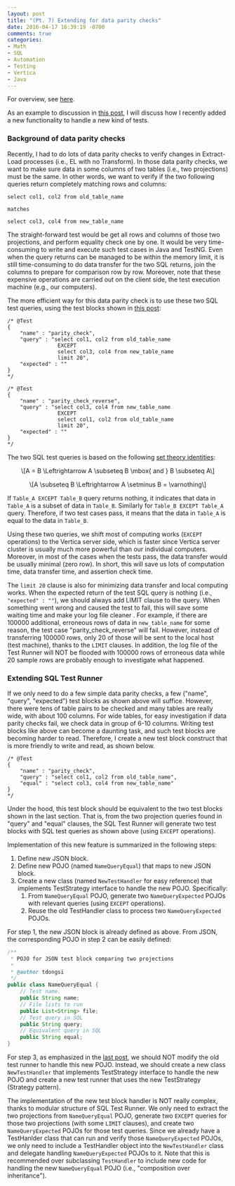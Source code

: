 ```yaml
---
layout: post
title: "(Pt. 7) Extending for data parity checks"
date: 2016-04-17 16:39:19 -0700
comments: true
categories: 
- Math
- SQL
- Automation
- Testing
- Vertica
- Java
---
```


For overview, see [here](/blog/2016/03/16/sql-unit-overview/).

As an example to discussion in [this post](/blog/2016/04/16/sql-unit-extension/), I will discuss how I recently added a new functionality to handle a new kind of tests.

### Background of data parity checks

Recently, I had to do lots of data parity checks to verify changes in Extract-Load processes (i.e., EL with no Transform).
In those data parity checks, we want to make sure data in some columns of two tables (i.e., two projections) must be the same.
In other words, we want to verify if the two following queries return completely matching rows and columns:

``` plain Data parity checks
select col1, col2 from old_table_name

matches
 
select col3, col4 from new_table_name
```

The straight-forward test would be get all rows and columns of those two projections, and perform equality check one by one. 
It would be very time-consuming to write and execute such test cases in Java and TestNG.
Even when the query returns can be managed to be within the memory limit, it is still time-consuming to do data transfer for the two SQL returns, join the columns to prepare for comparison row by row. 
Moreover, note that these expensive operations are carried out on the client side, the test execution machine (e.g., our computers).

The more efficient way for this data parity check is to use these two SQL test queries, using the test blocks shown in [this post](/blog/2016/03/28/sql-unit-test-runner/):

``` plain Test blocks for data parity check
/* @Test
{
    "name" : "parity_check",
    "query" : "select col1, col2 from old_table_name
                EXCEPT
                select col3, col4 from new_table_name
                limit 20",
    "expected" : ""
}
*/

/* @Test
{
    "name" : "parity_check_reverse",
    "query" : "select col3, col4 from new_table_name
                EXCEPT
                select col1, col2 from old_table_name
                limit 20",
    "expected" : ""
}
*/
```

The two SQL test queries is based on the following [set theory identities](https://en.wikipedia.org/wiki/Algebra_of_sets):

<p><span class="math display">\[A = B \Leftrightarrow A \subseteq B \mbox{ and } B \subseteq A\]</span></p>

<p><span class="math display">\[A \subseteq B \Leftrightarrow A \setminus B = \varnothing\]</span></p>

If `Table_A EXCEPT Table_B` query returns nothing, it indicates that data in `Table_A` is a subset of data in `Table_B`. 
Similarly for `Table_B EXCEPT Table_A` query. 
Therefore, if two test cases pass, it means that the data in `Table_A` is equal to the data in `Table_B`.

Using these two queries, we shift most of computing works (`EXCEPT` operations) to the Vertica server side, which is faster since Vertica server cluster is usually much more powerful than our individual computers. 
Moreover, in most of the cases when the tests pass, the data transfer would be usually minimal (zero row).
In short, this will save us lots of computation time, data transfer time, and assertion check time.

The `limit 20` clause is also for minimizing data transfer and local computing works.
When the expected return of the test SQL query is nothing (i.e., `"expected" : ""`), we should always add LIMIT clause to the query. 
When something went wrong and caused the test to fail, this will save some waiting time and make your log file cleaner .
For example, if there are 100000 additional, erroneous rows of data in `new_table_name` for some reason, the test case "parity_check_reverse" will fail. 
However, instead of transferring 100000 rows, only 20 of those will be sent to the local host (test machine), thanks to the `LIMIT` clauses. 
In addition, the log file of the Test Runner will NOT be flooded with 100000 rows of erroneous data while 20 sample rows are probably enough to investigate what happened.

### Extending SQL Test Runner

If we only need to do a few simple data parity checks, a few ("name", "query", "expected") test blocks as shown above will suffice.
However, there were tens of table pairs to be checked and many tables are really wide, with about 100 columns.
For wide tables, for easy investigation if data parity checks fail, we check data in group of 6-10 columns.
Writing test blocks like above can become a daunting task, and such test blocks are becoming harder to read.
Therefore, I create a new test block construct that is more friendly to write and read, as shown below.

``` plain New test block
/* @Test
{
    "name" : "parity_check",
    "query" : "select col1, col2 from old_table_name",
    "equal" : "select col3, col4 from new_table_name"
}
*/
```

Under the hood, this test block should be equivalent to the two test blocks shown in the last section.
That is, from the two projection queries found in "query" and "equal" clauses, the SQL Test Runner will generate two test blocks with SQL test queries as shown above (using `EXCEPT` operations).

Implementation of this new feature is summarized in the following steps:

1. Define new JSON block. 
1. Define new POJO (named `NameQueryEqual`) that maps to new JSON block.
1. Create a new class (named `NewTestHandler` for easy reference) that implements TestStrategy interface to handle the new POJO. Specifically:
   1. From `NameQueryEqual` POJO, generate two `NameQueryExpected` POJOs with relevant queries (using `EXCEPT` operations).
   1. Reuse the old TestHandler class to process two `NameQueryExpected` POJOs.

For step 1, the new JSON block is already defined as above. 
From JSON, the corresponding POJO in step 2 can be easily defined:

``` java
/**
 * POJO for JSON test block comparing two projections
 * 
 * @author tdongsi
 */
public class NameQueryEqual {
	// Test name.
	public String name;
	// File lists to run
	public List<String> file;
	// Test query in SQL
	public String query;
	// Equivalent query in SQL
	public String equal;
}
```

For step 3, as emphasized in the [last post](/2016/04/16/sql-unit-extension/), we should NOT modify the old test runner to handle this new POJO.
Instead, we should create a new class `NewTestHandler` that implements TestStrategy interface to handle the new POJO and create a new test runner that uses the new TestStrategy (Strategy pattern).

The implementation of the new test block handler is NOT really complex, thanks to modular structure of SQL Test Runner.
We only need to extract the two projections from `NameQueryEqual` POJO, generate two `EXCEPT` queries for those two projections (with some `LIMIT` clauses), and create two  `NameQueryExpected` POJOs for those test queries.
Since we already have a TestHanlder class that can run and verify those `NameQueryExpected` POJOs, we only need to include a TestHandler object into the `NewTestHandler` class and delegate handling `NameQueryExpected` POJOs to it.
Note that this is recommended over subclassing `TestHandler` to include new code for handling the new `NameQueryEqual` POJO (i.e., "composition over inheritance").
